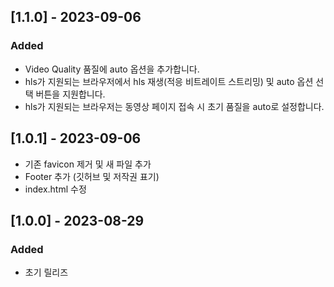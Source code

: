 ## [1.1.0] - 2023-09-06

### Added

- Video Quality 품질에 auto 옵션을 추가합니다.
- hls가 지원되는 브라우저에서 hls 재생(적응 비트레이트 스트리밍) 및 auto 옵션 선택 버튼을 지원합니다.
- hls가 지원되는 브라우저는 동영상 페이지 접속 시 초기 품질을 auto로 설정합니다.

## [1.0.1] - 2023-09-06

- 기존 favicon 제거 및 새 파일 추가
- Footer 추가 (깃허브 및 저작권 표기)
- index.html 수정

## [1.0.0] - 2023-08-29

### Added

- 초기 릴리즈
